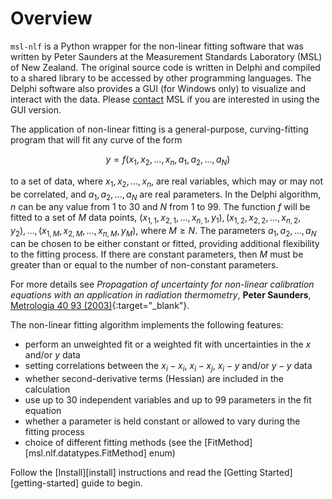 # Overview
`msl-nlf` is a Python wrapper for the non-linear fitting software that was written by Peter Saunders at the Measurement Standards Laboratory (MSL) of New Zealand. The original source code is written in Delphi and compiled to a shared library to be accessed by other programming languages. The Delphi software also provides a GUI (for Windows only) to visualize and interact with the data. Please [contact](https://www.measurement.govt.nz/contact-us-2/) MSL if you are interested in using the GUI version.

The application of non-linear fitting is a general-purpose, curving-fitting program that will fit any curve of the form

$$
y = f(x_1, x_2, ..., x_n, a_1, a_2, ..., a_N)
$$

to a set of data, where $x_1, x_2, ..., x_n$, are real variables, which may or may not be correlated, and $a_1, a_2, ..., a_N$ are real parameters. In the Delphi algorithm, $n$ can be any value from 1 to 30 and $N$ from 1 to 99. The function $f$ will be fitted to a set of $M$ data points, $(x_{1,1}, x_{2,1}, ..., x_{n,1}, y_1), (x_{1,2}, x_{2,2}, ..., x_{n,2}, y_2), ..., (x_{1,M}, x_{2,M}, ..., x_{n,M}, y_M)$, where $M \geq N$. The parameters $a_1, a_2, ..., a_N$ can be chosen to be either constant or fitted, providing additional flexibility to the fitting process. If there are constant parameters, then $M$ must be greater than or equal to the number of non-constant parameters.

For more details see *Propagation of uncertainty for non-linear calibration equations with an application in radiation thermometry*, **Peter Saunders**, [Metrologia 40 93 (2003)](https://doi.org/10.1088/0026-1394/40/2/315){:target="_blank"}.

The non-linear fitting algorithm implements the following features:

* perform an unweighted fit or a weighted fit with uncertainties in the $x$ and/or $y$ data
* setting correlations between the $x_i-x_i$, $x_i-x_j$, $x_i-y$ and/or $y-y$ data
* whether second-derivative terms (Hessian) are included in the calculation
* use up to 30 independent variables and up to 99 parameters in the fit equation
* whether a parameter is held constant or allowed to vary during the fitting process
* choice of different fitting methods (see the [FitMethod][msl.nlf.datatypes.FitMethod] enum)

Follow the [Install][install] instructions and read the [Getting Started][getting-started] guide to begin.
